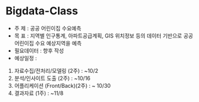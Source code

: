 # Bigdata-Class

- 주 제 : 공공 어린이집 수요예측
- 목 표 : 지역별 인구통계, 아파트공급계획, GIS 위치정보 등의 데이터 기반으로 공공어린이집 수요 예상지역을 예측
- 필요데이터 : 향후 작성
- 예상일정 : 
1) 자료수집/전처리/모델링 (2주) : ~10/2
2) 분석/인사이트 도출 (2주) : ~10/16
3) 어플리케이션 (Front/Back)(2주) : ~ 10/30
4) 결과자료 (1주) : ~11/8
